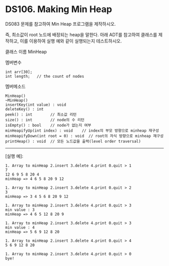 # DS106. Making Min Heap
DS083 문제를 참고하여 Min Heap 프로그램을 제작하시오.


즉, 최소값이 root 노드에 배정되는 heap을 말한다. 아래 ADT를 참고하여 클래스를 제작하고, 이를 이용하여 실행 예와 같이 실행되는지 테스트하시오.


클래스 이름 MinHeap

멤버변수
```
int arr[30];
int length;   // the count of nodes
```

멤버메소드
```
MinHeap()
~MinHeap()
insertKey(int value) : void
deleteKey() : int
peek() : int        // 최소값 리턴
size() : int        // node의 수 리턴
isEmpty() : bool    // node가 없는지 여부
minHeapifyUp(int index) : void    // index의 부모 방향으로 minheap 재구성
minHeapifyDown(int root = 0) : void  // root의 자식 방향으로 minheap 재구성
printHeap() : void  // 모든 노드값을 출력(level order traversal)
```

---

[실행 예]:
```
1. Array to minHeap 2.insert 3.delete 4.print 0.quit > 1
7
12 6 9 5 8 20 4
minHeap => 4 6 5 8 20 9 12

1. Array to minHeap 2.insert 3.delete 4.print 0.quit > 2
3
minHeap => 3 4 5 6 8 20 9 12

1. Array to minHeap 2.insert 3.delete 4.print 0.quit > 3
min value : 3
minHeap => 4 6 5 12 8 20 9

1. Array to minHeap 2.insert 3.delete 4.print 0.quit > 3
min value : 4
minHeap => 5 6 9 12 8 20

1. Array to minHeap 2.insert 3.delete 4.print 0.quit > 4
5 6 9 12 8 20

1. Array to minHeap 2.insert 3.delete 4.print 0.quit > 0
bye!
```